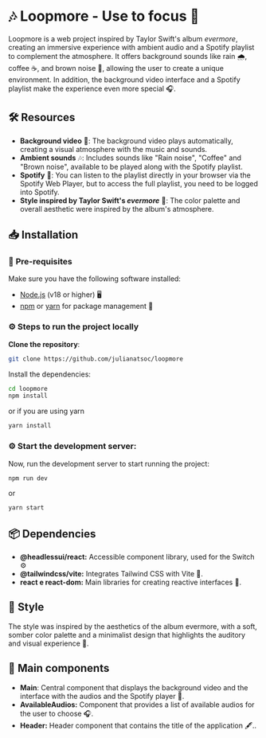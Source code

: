 # 🎶 **Loopmore - Use to focus** 🍂

Loopmore is a web project inspired by Taylor Swift's album _evermore_, creating an immersive experience with ambient audio and a Spotify playlist to complement the atmosphere. It offers background sounds like rain 🌧️, coffee ☕, and brown noise 🌰, allowing the user to create a unique environment. In addition, the background video interface and a Spotify playlist make the experience even more special 🎧.

## 🛠️ **Resources**

- **Background video** 🎥: The background video plays automatically, creating a visual atmosphere with the music and sounds.
- **Ambient sounds** 🎶: Includes sounds like "Rain noise", "Coffee" and "Brown noise", available to be played along with the Spotify playlist.
- **Spotify** 🎵: You can listen to the playlist directly in your browser via the Spotify Web Player, but to access the full playlist, you need to be logged into Spotify.
- **Style inspired by Taylor Swift's _evermore_** 🎼: The color palette and overall aesthetic were inspired by the album's atmosphere.

## 📥 **Installation**

### 🔧 **Pre-requisites**

Make sure you have the following software installed:

- [Node.js](https://nodejs.org/) (v18 or higher) 🖥️
- [npm](https://www.npmjs.com/) or [yarn](https://yarnpkg.com/) for package management 🎁

### ⚙️ **Steps to run the project locally**

**Clone the repository**:

```bash
git clone https://github.com/julianatsoc/loopmore
```

Install the dependencies:

```bash
cd loopmore
npm install
```

or if you are using yarn

```bash
yarn install
```

### ⚙️ Start the development server:

Now, run the development server to start running the project:

```bash
npm run dev

```

or

```bash
yarn start
```

## **📦 Dependencies**

- **@headlessui/react:** Accessible component library, used for the Switch ⚙️
- **@tailwindcss/vite:** Integrates Tailwind CSS with Vite 🎨.
- **react e react-dom:** Main libraries for creating reactive interfaces 🔄.

## **🎨 Style**

The style was inspired by the aesthetics of the album evermore, with a soft, somber color palette and a minimalist design that highlights the auditory and visual experience 🍂.

## 🧩 Main components

- **Main**: Central component that displays the background video and the interface with the audios and the Spotify player 📀.
- **AvailableAudios:** Component that provides a list of available audios for the user to choose 🎧.
- **Header:** Header component that contains the title of the application 🖋️..
